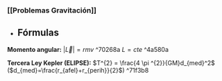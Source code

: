 ### [[Problemas Gravitación]]  

- ## Fórmulas

**Momento angular:** $|\vec{L}|=r m v$  ^70268a
	$L=cte$ ^4a580a

**Tercera Ley Kepler (ELIPSE):** $T^{2} = \frac{4 \pi ^{2}}{GM}d_{med}^2$
	($d_{med}=\frac{r_{afel}+r_{perih}}{2}$) ^71f3b8


